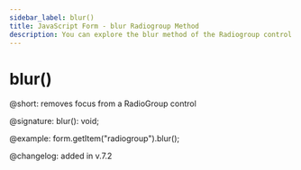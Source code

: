 ```yaml
---
sidebar_label: blur()
title: JavaScript Form - blur Radiogroup Method 
description: You can explore the blur method of the Radiogroup control of Form in the documentation of the DHTMLX JavaScript UI library. Browse developer guides and API reference, try out code examples and live demos, and download a free 30-day evaluation version of DHTMLX Suite 7.
---
```


# blur()

@short: removes focus from a RadioGroup control

@signature: blur(): void;

@example: form.getItem("radiogroup").blur();

@changelog: added in v.7.2
